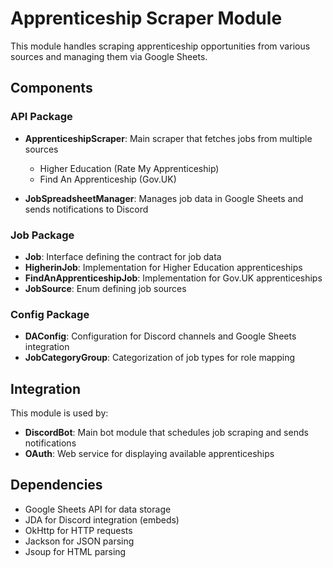 # Apprenticeship Scraper Module

This module handles scraping apprenticeship opportunities from various sources and managing them via Google Sheets.

## Components

### API Package
- **ApprenticeshipScraper**: Main scraper that fetches jobs from multiple sources
  - Higher Education (Rate My Apprenticeship)
  - Find An Apprenticeship (Gov.UK)
  
- **JobSpreadsheetManager**: Manages job data in Google Sheets and sends notifications to Discord

### Job Package
- **Job**: Interface defining the contract for job data
- **HigherinJob**: Implementation for Higher Education apprenticeships
- **FindAnApprenticeshipJob**: Implementation for Gov.UK apprenticeships
- **JobSource**: Enum defining job sources

### Config Package
- **DAConfig**: Configuration for Discord channels and Google Sheets integration
- **JobCategoryGroup**: Categorization of job types for role mapping

## Integration

This module is used by:
- **DiscordBot**: Main bot module that schedules job scraping and sends notifications
- **OAuth**: Web service for displaying available apprenticeships

## Dependencies

- Google Sheets API for data storage
- JDA for Discord integration (embeds)
- OkHttp for HTTP requests
- Jackson for JSON parsing
- Jsoup for HTML parsing


